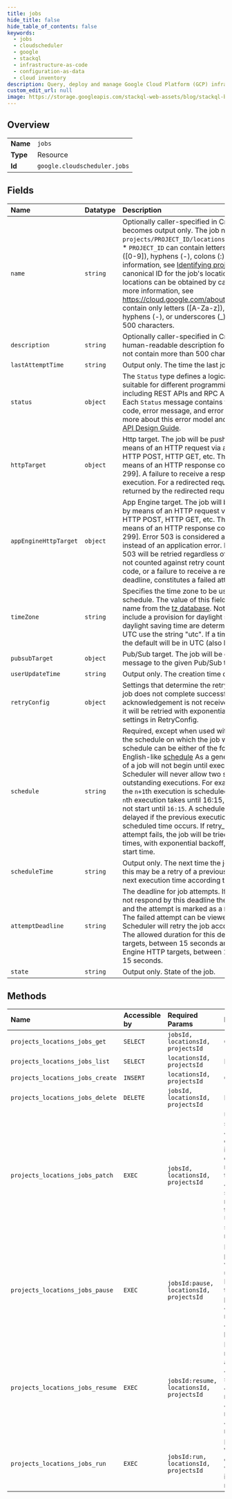 ```yaml
---
title: jobs
hide_title: false
hide_table_of_contents: false
keywords:
  - jobs
  - cloudscheduler
  - google    
  - stackql
  - infrastructure-as-code
  - configuration-as-data
  - cloud inventory
description: Query, deploy and manage Google Cloud Platform (GCP) infrastructure and resources using SQL
custom_edit_url: null
image: https://storage.googleapis.com/stackql-web-assets/blog/stackql-blog-post-featured-image.png
---
```

  
    

## Overview
<table><tbody>
<tr><td><b>Name</b></td><td><code>jobs</code></td></tr>
<tr><td><b>Type</b></td><td>Resource</td></tr>
<tr><td><b>Id</b></td><td><code>google.cloudscheduler.jobs</code></td></tr>
</tbody></table>

## Fields
| Name | Datatype | Description |
|:-----|:---------|:------------|
| `name` | `string` | Optionally caller-specified in CreateJob, after which it becomes output only. The job name. For example: `projects/PROJECT_ID/locations/LOCATION_ID/jobs/JOB_ID`. * `PROJECT_ID` can contain letters ([A-Za-z]), numbers ([0-9]), hyphens (-), colons (:), or periods (.). For more information, see [Identifying projects](https://cloud.google.com/resource-manager/docs/creating-managing-projects#identifying_projects) * `LOCATION_ID` is the canonical ID for the job's location. The list of available locations can be obtained by calling ListLocations. For more information, see https://cloud.google.com/about/locations/. * `JOB_ID` can contain only letters ([A-Za-z]), numbers ([0-9]), hyphens (-), or underscores (_). The maximum length is 500 characters. |
| `description` | `string` | Optionally caller-specified in CreateJob or UpdateJob. A human-readable description for the job. This string must not contain more than 500 characters. |
| `lastAttemptTime` | `string` | Output only. The time the last job attempt started. |
| `status` | `object` | The `Status` type defines a logical error model that is suitable for different programming environments, including REST APIs and RPC APIs. It is used by [gRPC](https://github.com/grpc). Each `Status` message contains three pieces of data: error code, error message, and error details. You can find out more about this error model and how to work with it in the [API Design Guide](https://cloud.google.com/apis/design/errors). |
| `httpTarget` | `object` | Http target. The job will be pushed to the job handler by means of an HTTP request via an http_method such as HTTP POST, HTTP GET, etc. The job is acknowledged by means of an HTTP response code in the range [200 - 299]. A failure to receive a response constitutes a failed execution. For a redirected request, the response returned by the redirected request is considered. |
| `appEngineHttpTarget` | `object` | App Engine target. The job will be pushed to a job handler by means of an HTTP request via an http_method such as HTTP POST, HTTP GET, etc. The job is acknowledged by means of an HTTP response code in the range [200 - 299]. Error 503 is considered an App Engine system error instead of an application error. Requests returning error 503 will be retried regardless of retry configuration and not counted against retry counts. Any other response code, or a failure to receive a response before the deadline, constitutes a failed attempt. |
| `timeZone` | `string` | Specifies the time zone to be used in interpreting schedule. The value of this field must be a time zone name from the [tz database](http://en.wikipedia.org/wiki/Tz_database). Note that some time zones include a provision for daylight savings time. The rules for daylight saving time are determined by the chosen tz. For UTC use the string "utc". If a time zone is not specified, the default will be in UTC (also known as GMT). |
| `pubsubTarget` | `object` | Pub/Sub target. The job will be delivered by publishing a message to the given Pub/Sub topic. |
| `userUpdateTime` | `string` | Output only. The creation time of the job. |
| `retryConfig` | `object` | Settings that determine the retry behavior. By default, if a job does not complete successfully (meaning that an acknowledgement is not received from the handler, then it will be retried with exponential backoff according to the settings in RetryConfig. |
| `schedule` | `string` | Required, except when used with UpdateJob. Describes the schedule on which the job will be executed. The schedule can be either of the following types: * [Crontab](https://en.wikipedia.org/wiki/Cron#Overview) * English-like [schedule](https://cloud.google.com/scheduler/docs/configuring/cron-job-schedules) As a general rule, execution `n + 1` of a job will not begin until execution `n` has finished. Cloud Scheduler will never allow two simultaneously outstanding executions. For example, this implies that if the `n+1`th execution is scheduled to run at 16:00 but the `n`th execution takes until 16:15, the `n+1`th execution will not start until `16:15`. A scheduled start time will be delayed if the previous execution has not ended when its scheduled time occurs. If retry_count &gt; 0 and a job attempt fails, the job will be tried a total of retry_count times, with exponential backoff, until the next scheduled start time. |
| `scheduleTime` | `string` | Output only. The next time the job is scheduled. Note that this may be a retry of a previously failed attempt or the next execution time according to the schedule. |
| `attemptDeadline` | `string` | The deadline for job attempts. If the request handler does not respond by this deadline then the request is cancelled and the attempt is marked as a `DEADLINE_EXCEEDED` failure. The failed attempt can be viewed in execution logs. Cloud Scheduler will retry the job according to the RetryConfig. The allowed duration for this deadline is: * For HTTP targets, between 15 seconds and 30 minutes. * For App Engine HTTP targets, between 15 seconds and 24 hours 15 seconds. |
| `state` | `string` | Output only. State of the job. |
## Methods
| Name | Accessible by | Required Params | Description |
|:-----|:--------------|:----------------|:------------|
| `projects_locations_jobs_get` | `SELECT` | `jobsId, locationsId, projectsId` | Gets a job. |
| `projects_locations_jobs_list` | `SELECT` | `locationsId, projectsId` | Lists jobs. |
| `projects_locations_jobs_create` | `INSERT` | `locationsId, projectsId` | Creates a job. |
| `projects_locations_jobs_delete` | `DELETE` | `jobsId, locationsId, projectsId` | Deletes a job. |
| `projects_locations_jobs_patch` | `EXEC` | `jobsId, locationsId, projectsId` | Updates a job. If successful, the updated Job is returned. If the job does not exist, `NOT_FOUND` is returned. If UpdateJob does not successfully return, it is possible for the job to be in an Job.State.UPDATE_FAILED state. A job in this state may not be executed. If this happens, retry the UpdateJob request until a successful response is received. |
| `projects_locations_jobs_pause` | `EXEC` | `jobsId:pause, locationsId, projectsId` | Pauses a job. If a job is paused then the system will stop executing the job until it is re-enabled via ResumeJob. The state of the job is stored in state; if paused it will be set to Job.State.PAUSED. A job must be in Job.State.ENABLED to be paused. |
| `projects_locations_jobs_resume` | `EXEC` | `jobsId:resume, locationsId, projectsId` | Resume a job. This method reenables a job after it has been Job.State.PAUSED. The state of a job is stored in Job.state; after calling this method it will be set to Job.State.ENABLED. A job must be in Job.State.PAUSED to be resumed. |
| `projects_locations_jobs_run` | `EXEC` | `jobsId:run, locationsId, projectsId` | Forces a job to run now. When this method is called, Cloud Scheduler will dispatch the job, even if the job is already running. |
